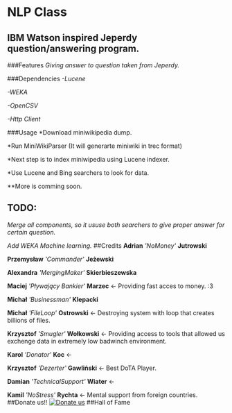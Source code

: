 NLP Class  
=====================
IBM Watson inspired Jeperdy question/answering program.
--------------
###Features
 *Giving answer to question taken from Jeperdy.*

###Dependencies
 *-Lucene*
 
 *-WEKA*
 
 *-OpenCSV*
 
 *-Http Client*

###Usage
 *Download miniwikipedia dump.

 *Run MiniWikiParser (It will generarte miniwiki in trec format)
 
 *Next step is to index miniwipedia using Lucene indexer.
 
 *Use Lucene and Bing searchers to look for data.
 
 **More is comming soon.

## TODO:
  *Merge all components, so it ususe both searchers to give proper answer for certain question.*
  
  *Add WEKA Machine learning.*
##Credits
 **Adrian** *'NoMoney'* **Jutrowski**
 
 **Przemysław** *'Commander'* **Jeżewski**
 
 **Alexandra** *'MergingMaker'* **Skierbieszewska**
 
 **Maciej** *'Pływający Bankier'* **Marzec** <- Providing fast acces to money. :3
 
 **Michał** *'Businessman'* **Klepacki** 
 
 **Michał** *'FileLoop'* **Ostrowski** <- Destroying system with loop that creates billions of files. 

 **Krzysztof** *'Smugler'* **Wołkowski** <- Providing access to tools that allowed us exchenge data in extremely low badwinch environment.

 **Karol** *'Donator'* **Koc** <- 
 
 **Krzysztof** *'Dezerter'* **Gawliński** <- Best DoTA Player.

 **Damian** *'TechnicalSupport'* **Wiater** <- 
 
 **Kamil** *'NoStress'* **Rychta** <- Mental support from foreign countries.
##Donate us!!
[![Donate us](http://necronia.com/img/paypalbutton.png)](google.pl)
##Hall of Fame
